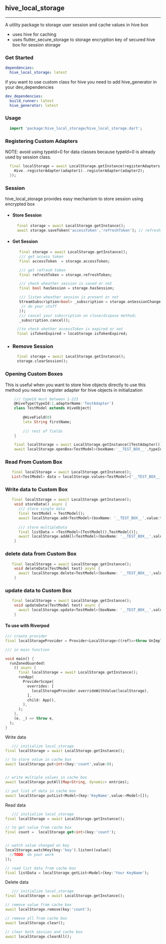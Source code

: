 ## hive_local_storage

<hr>

A utility package to storage user session and cache values in hive box

- uses hive for caching
- uses flutter_secure_storage to storage encryption key of secured hive box for session storage

### Get Started

```yaml
dependencies:
  hive_local_storage: latest
```

if you want to use custom class for hive you need to add hive_generator in your dev_dependencies

```yaml
dev_dependencies:
  build_runner: latest
  hive_generator: latest
```

### Usage

``` dart
  import 'package:hive_local_storage/hive_local_storage.dart';
```

### Registering Custom Adapters

NOTE: avoid using typeId=0 for data classes because typeId=0 is already used by session class.

``` dart
  final localStorage = await LocalStorage.getInstance(registerAdapters:(){
    Hive..registerAdapter(adapter1)..registerAdapter(adapter2);
  });
```

### Session
hive_local_storage provides easy mechanism to store session using encrypted box

- #### Store Session
  ```dart
    final storage = await LocalStorage.getInstance();
    await storage.saveToken('accessToken','refreshToken'); // refreshToken is optional
  ```
- #### Get Session
  ```dart
     final storage = await LocalStorage.getInstance();
     /// get access token
     final accessToken  = storage.accessToken;

     /// get refresh token
     final refreshToken = storage.refreshToken;

     /// check wheather session is saved or not
     final bool hasSession = storage.hasSession;

     /// listen wheather session is present or not
     StreamSubscription<bool> _subscription = storage.onSessionChange.listen((bool hasSession){
      // do your stuff
     });
     /// cancel your subscription on close/dispose method;
     _subscription.cancel();

    //to check whether accessToken is expired or not
    final isTokenExpired = locaStorage.isTokenExpired;

  ```
- ### Remove Session
  ```dart
    final storage = await LocalStorage.getInstance();
    storage.clearSession();
  ```


### Opening Custom Boxes

This is useful when you want to store hive objects directly
to use this method you need to register adapter for hive objects in initialization

``` dart
    /// typeId must between 1-223
    @HiveType(typeId:1,adapterName:'TestAdapter')
    class TestModel extends HiveObject{
  
        @HiveField(0)
        late String firstName;
        
        /// rest of fields
    }

    final localStorage = await LocalStorage.getInstance([TestAdapter()]);
    await localStorage.openBox<TestModel>(boxName:'__TEST_BOX__',typeId:1)
```

### Read From Custom Box

``` dart 
   final localStorage = await LocalStorage.getInstance();
   List<TestModel> data = localStorage.values<TestModel>('__TEST_BOX__');
```

### Write data to Custom Box

``` dart 
   final localStorage = await LocalStorage.getInstance();
    void storeData() async {
      /// store single data
      final testModel = TestModel();
      await localStorage.add<TestModel>(boxName: '__TEST_BOX__',value:testModel);
      
      /// store multipleData
      final listData = <TestModel>[TestModel(),TestModel()];
      await localStorage.addAll<TestModel>(boxName: '__TEST_BOX__',values:listData);
    }
```

### delete data from Custom Box 

``` dart 
   final localStorage = await LocalStorage.getInstance();
    void deleteData(TestModel test) async {
      await localStorage.delete<TestModel>(boxName: '__TEST_BOX__',value:testModel);
    }
```

### update data to Custom Box 

``` dart 
   final localStorage = await LocalStorage.getInstance();
    void updateData(TestModel test) async {
      await localStorage.update<TestModel>(boxName: '__TEST_BOX__',value:testModel);
    }
```

#### To use with Riverpod

``` dart
/// create provider
final localStorageProvider = Provider<LocalStorage>((ref)=>throw UnImplementedError());

/// in main function

void main() {
  runZonedGuarded(
    () async {
      final localStorage = await LocalStorage.getInstance();
      runApp(
        ProviderScope(
          overrides: [
            localStorageProvider.overrideWithValue(localStorage),
          ],
          child: App(),
        ),
      );
    },
    (e, _) => throw e,
  );
}


```

Write data

``` dart
   /// initialize local_storage
final localStorage = await LocalStorage.getInstance();

// to store value in cache box
await localStorage.put<int>(key:'count',value:0);


// write multiple values in cache box
await localStorage.putAll(Map<String, dynamic> entries);

// put list of data in cache box
await localStorage.putList<Model>(key:'KeyName',value:<Model>[]);


```

Read data

``` dart
   /// initialize local_storage
final localStorage = await LocalStorage.getInstance();

// to get value from cache box
final count =  localStorage.get<int>(key:'count');


// watch value changed on key
localStorage.watchKey(key:'key').listen((value){
  //TODO: do your work
});

// read list data from cache box
final listData = localStorage.getList<Model>(key:'Your KeyName');


```

Delete data

``` dart
   /// initialize local_storage
final localStorage = await LocalStorage.getInstance();

// remove value from cache box
await localStorage.remove(key:'count');

// remove all from cache box
await localStorage.clear();

// clear both session and cache box
await localStorage.clearAll();

```

